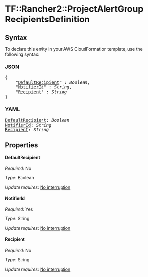 # TF::Rancher2::ProjectAlertGroup RecipientsDefinition

## Syntax

To declare this entity in your AWS CloudFormation template, use the following syntax:

### JSON

<pre>
{
    "<a href="#defaultrecipient" title="DefaultRecipient">DefaultRecipient</a>" : <i>Boolean</i>,
    "<a href="#notifierid" title="NotifierId">NotifierId</a>" : <i>String</i>,
    "<a href="#recipient" title="Recipient">Recipient</a>" : <i>String</i>
}
</pre>

### YAML

<pre>
<a href="#defaultrecipient" title="DefaultRecipient">DefaultRecipient</a>: <i>Boolean</i>
<a href="#notifierid" title="NotifierId">NotifierId</a>: <i>String</i>
<a href="#recipient" title="Recipient">Recipient</a>: <i>String</i>
</pre>

## Properties

#### DefaultRecipient

_Required_: No

_Type_: Boolean

_Update requires_: [No interruption](https://docs.aws.amazon.com/AWSCloudFormation/latest/UserGuide/using-cfn-updating-stacks-update-behaviors.html#update-no-interrupt)

#### NotifierId

_Required_: Yes

_Type_: String

_Update requires_: [No interruption](https://docs.aws.amazon.com/AWSCloudFormation/latest/UserGuide/using-cfn-updating-stacks-update-behaviors.html#update-no-interrupt)

#### Recipient

_Required_: No

_Type_: String

_Update requires_: [No interruption](https://docs.aws.amazon.com/AWSCloudFormation/latest/UserGuide/using-cfn-updating-stacks-update-behaviors.html#update-no-interrupt)

